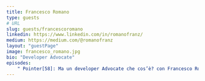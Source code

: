 ```yaml
---
title: Francesco Romano
type: guests
# URL
slug: guests/francescoromano
linkedin: https://www.linkedin.com/in/romanofranz/
medium: https://medium.com/@romanofranz
layout: "guestPage"
image: francesco_romano.jpg
bio: "Developer Advocate"
episodes: 
    " Pointer[58]: Ma un developer Advocate che cos’è? con Francesco Romano": "p/pointer58-ma-un-developer-advocate-che-cosè-con-francesco-romano/"
---
```


